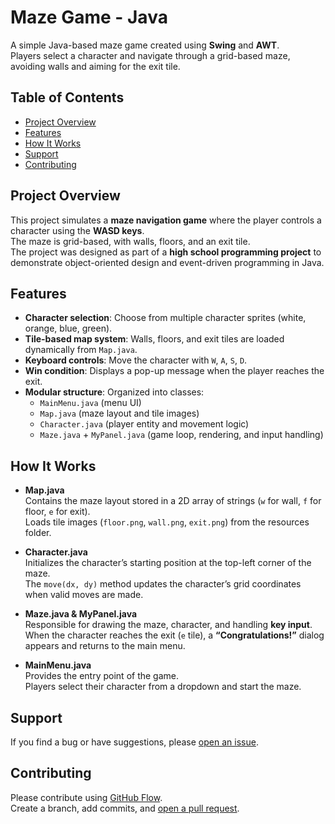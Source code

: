 # Maze Game - Java

A simple Java-based maze game created using **Swing** and **AWT**.  
Players select a character and navigate through a grid-based maze, avoiding walls and aiming for the exit tile.

## Table of Contents

- [Project Overview](#project-overview)  
- [Features](#features)  
- [How It Works](#how-it-works)  
- [Support](#support)  
- [Contributing](#contributing)  

## Project Overview

This project simulates a **maze navigation game** where the player controls a character using the **WASD keys**.  
The maze is grid-based, with walls, floors, and an exit tile.  
The project was designed as part of a **high school programming project** to demonstrate object-oriented design and event-driven programming in Java.

## Features

- **Character selection**: Choose from multiple character sprites (white, orange, blue, green).  
- **Tile-based map system**: Walls, floors, and exit tiles are loaded dynamically from `Map.java`.  
- **Keyboard controls**: Move the character with `W`, `A`, `S`, `D`.  
- **Win condition**: Displays a pop-up message when the player reaches the exit.  
- **Modular structure**: Organized into classes:  
  - `MainMenu.java` (menu UI)  
  - `Map.java` (maze layout and tile images)  
  - `Character.java` (player entity and movement logic)  
  - `Maze.java` + `MyPanel.java` (game loop, rendering, and input handling)  

## How It Works

- **Map.java**  
  Contains the maze layout stored in a 2D array of strings (`w` for wall, `f` for floor, `e` for exit).  
  Loads tile images (`floor.png`, `wall.png`, `exit.png`) from the resources folder.

- **Character.java**  
  Initializes the character’s starting position at the top-left corner of the maze.  
  The `move(dx, dy)` method updates the character’s grid coordinates when valid moves are made.

- **Maze.java & MyPanel.java**  
  Responsible for drawing the maze, character, and handling **key input**.  
  When the character reaches the exit (`e` tile), a **“Congratulations!”** dialog appears and returns to the main menu.

- **MainMenu.java**  
  Provides the entry point of the game.  
  Players select their character from a dropdown and start the maze.

## Support

If you find a bug or have suggestions, please [open an issue](https://github.com/hvo11152021/labyrinth-java/issues/new).

## Contributing

Please contribute using [GitHub Flow](https://guides.github.com/introduction/flow/).  
Create a branch, add commits, and [open a pull request](https://github.com/hvo11152021/labyrinth-java/compare/).
